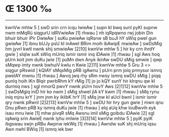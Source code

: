 # Œ 1300 ‰
---
kwnVw mhlw 5 ] swD srin crn icqu lwieAw ] supn kI bwq sunI pyKI
supnw nwm mMqRü siqgurU idRVwieAw ]1] rhwau ] nh iqRpqwno rwj jobin
Din bhuir bhuir iPir DwieAw ] suKu pwieAw iqRsnw sB buJI hY sWiq pweI
gun gwieAw ]1] ibnu bUJy psU kI inAweI BRim moih ibAwipE mwieAw ]
swDsMig hm jyvrI kwtI nwnk shij smwieAw ]2]10] kwnVw mhlw 5 ]
hir ky crn ihrdY gwie ] sIqlw suK sWiq mUriq ismir ismir inq
iDAwie ]1] rhwau ] sgl Aws hoq pUrn koit jnm duKu jwie ]1] puMn
dwn Anyk ikirAw swDU sMig smwie ] qwp sMqwp imty nwnk bwhuiV kwlu n
Kwie ]2]11]
kwnVw mhlw 5 Gru 3
<> siqgur pRswid ]
kQIAY sMqsMig pRB igAwnu ] pUrn prm joiq prmysur ismrq pweIAY mwnu
]1] rhwau ] Awvq jwq rhy sRm nwsy ismrq swDU sMig ] piqq punIq hoih
iKn BIqir pwrbRhm kY rMig ]1] jo jo kQY sunY hir kIrqnu qw kI durmiq
nws ] sgl mnorQ pwvY nwnk pUrn hovY Aws ]2]1]12] kwnVw mhlw 5
] swDsMgiq iniD hir ko nwm ] sMig shweI jIA kY kwm ]1] rhwau ] sMq
rynu iniq mjnu krY ] jnm jnm ky iklibK hrY ]1] sMq jnw kI aUcI
bwnI ] ismir ismir qry nwnk pRwnI ]2]2]13] kwnVw mhlw 5 ] swDU
hir hry gun gwie ] mwn qnu Dnu pRwn pRB ky ismrq duKu jwie ]1] rhwau
] eIq aUq khw louBwvih eyk isau mnu lwie ]1] mhw pivqR sMq Awsnu
imil sMig goibdu iDAwie ]2] sgl iqAwig srin AwieE nwnk lyhu
imlwie ]3]3]14] kwnVw mhlw 5 ] pyiK pyiK ibgswau swjn pRBu Awpnw
iekWq ]1] rhwau ] Awndw suK shj mUriq iqsu Awn nwhI BWiq ]1]
ismrq iek bwr
####
